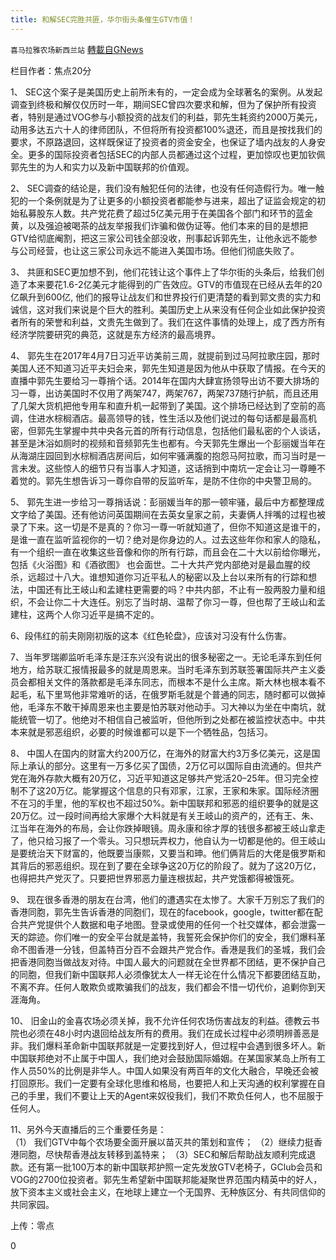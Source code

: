 ```yaml
---
title: 和解SEC完胜共匪，华尔街头条催生GTV市值！
---
```

`喜马拉雅农场新西兰站` [轉載自GNews](https://gnews.org/zh-hans/1543280/)

栏目作者：焦点20分

1、 SEC这个案子是美国历史上前所未有的，一定会成为全球著名的案例。从发起调查到终极和解仅仅历时一年，期间SEC曾四次要求和解，但为了保护所有投资者，特别是通过VOG参与小额投资的战友们的利益，郭先生耗资约2000万美元，动用多达五六十人的律师团队，不但将所有投资都100%退还，而且是按找我们的要求，不原路退回，这样既保证了投资者的资金安全，也保证了墙内战友的人身安全。更多的国际投资者包括SEC的内部人员都通过这个过程，更加惊叹也更加钦佩郭先生的为人和实力以及新中国联邦的价值观。

2、 SEC调查的结论是，我们没有触犯任何的法律，也没有任何造假行为。唯一触犯的一个条例就是为了让更多的小额投资者都能参与进来，超出了证监会规定的初始私募股东人数。共产党花费了超过5亿美元用于在美国各个部门和环节的蓝金黄，以及强迫被喝茶的战友举报我们诈骗和做伪证等。他们本来的目的是想把GTV给彻底阉割，把这三家公司钱全部没收，刑事起诉郭先生，让他永远不能参与公司经营，也让这三家公司永远不能进入美国市场。但他们彻底失败了。



3、 共匪和SEC更加想不到，他们花钱让这个事件上了华尔街的头条后，给我们创造了本来要花1.6-2亿美元才能得到的广告效应。GTV的市值现在已经从去年的20亿飙升到600亿, 他们的报导让战友们和世界投行们更清楚的看到郭文贵的实力和诚信，这对我们来说是个巨大的胜利。美国历史上从来没有任何企业如此保护投资者所有的荣誉和利益，文贵先生做到了。我们在这件事情的处理上，成了西方所有经济学院要研究的典范，这就是东方经济的最高境界。

4、 郭先生在2017年4月7日习近平访美前三周，就提前到过马阿拉歌庄园，那时美国人还不知道习近平夫妇会来，郭先生知道是因为他从中获取了情报。在今天的直播中郭先生要给习一尊捎个话。2014年在国内大肆宣扬领导出访不要大排场的习一尊，出访美国时不仅用了两架747，两架767，两架737随行护航，而且还用了几架大货机把他专用车和直升机一起带到了美国。这个排场已经达到了空前的高调，住进水棕榈酒店。最高领导的钱，性生活以及他们说过的每句话都是最高机密，但郭先生掌握中共中央各元首的所有行动信息，包括他们最私密的个人谈话，甚至是沐浴如厕时的视频和音频郭先生也都有。今天郭先生爆出一个彭丽媛当年在从海湖庄园回到水棕榈酒店房间后，如何牢骚满腹的抱怨马阿拉歌，而习当时是一言未发。这些惊人的细节只有当事人才知道，这话捎到中南坑一定会让习一尊睡不着觉的。郭先生想告诉习一尊你自带的反监听车，是防不住你的中央警卫局的。

5、 郭先生进一步给习一尊捎话说：彭丽媛当年的那一顿牢骚，最后中方都整理成文字给了美国。还有他访问英国期间在去英女皇家之前，夫妻俩人拌嘴的过程也被录了下来。这一切是不是真的？你习一尊一听就知道了，但你不知道这是谁干的，是谁一直在监听监视你的一切？绝对是你身边的人。过去这些年你和家人的隐私，有一个组织一直在收集这些音像和你的所有行踪，而且会在二十大以前给你曝光，包括《火浴图》和《酒欲图》 也会面世。二十大共产党内部绝对是最血腥的绞杀，远超过十八大。谁想知道你习近平私人的秘密以及上台以来所有的行踪和想法，中国还有比王岐山和孟建柱更需要的吗？中共内部，不止有一股两股力量和组织，不会让你二十大连任。别忘了当时胡、温帮了你习一尊，但也帮了王岐山和孟建柱，这两个人你习近平是搞不定的。

6、段伟红的前夫刚刚初版的这本《红色轮盘》，应该对习没有什么伤害。

7、当年罗瑞卿监听毛泽东是汪东兴没有说出的很多秘密之一。无论毛泽东到任何地方，给苏联汇报情报最多的就是周恩来。当时毛泽东到苏联签署国际共产主义委员会都相关文件的落款都是毛泽东同志，而根本不是什么主席。斯大林也根本看不起毛，私下里骂他非常难听的话，在俄罗斯毛就是个普通的同志，随时都可以做掉他，毛泽东不敢干掉周恩来也主要是怕苏联对他动手。习大神以为坐在中南坑，就能统管一切了。他绝对不相信自己被监听，但他所到之处都在被监控状态中。中共本来就是邪恶组织，必要的时候谁都可以是下一个牺牲品，包括习。

8、 中国人在国内的财富大约200万亿，在海外的财富大约3万多亿美元，这是国际上承认的部分。这里有一万多亿买了国债，2万亿可以国际自由流通的。但共产党在海外存款大概有20万亿，习近平知道这足够共产党活20–25年。但习完全控制不了这20万亿。能掌握这个信息的只有邓家，江家，王家和朱家。国际经济圈不在习的手里，他的军权也不超过50%。新中国联邦和邪恶的组织要争的就是这20万亿。过一段时间再给大家爆个大料就是有关王岐山的资产的，还有王、朱、江当年在海外的布局，会让你跌掉眼镜。周永康和徐才厚的钱很多都被王岐山拿走了，他只给习报了一个零头。习只想玩弄权力，他自认为一切都是他的。但王岐山是要统治天下财富的，他既要当康熙，又要当和珅。他们俩背后的大佬是俄罗斯和其背后的邪恶组织。现在到了要在全球争这20万亿的阶段了。就为了这20万亿，也得把共产党灭了。只要把世界邪恶力量连根拔起，共产党饿都得被饿死。

9、 现在很多香港的朋友在台湾，他们的遭遇实在太惨了。大家千万别忘了我们的香港同胞，郭先生告诉香港的同胞们，现在的facebook，google，twitter都在配合共产党提供个人数据和电子地图。登录或使用的任何一个社交媒体，都会泄露一天的踪迹。你们唯一的安全平台就是盖特，我誓死会保护你们的安全，我们爆料革命不图香港一分钱，但盖特百分百不会跟共产党合作。香港是我们的圣城，我们会把香港同胞当做战友对待。中国人最大的问题就在全世界都不团结，更不保护自己的同胞，但我们新中国联邦人必须像犹太人一样无论在什么情况下都要团结互助，不离不弃。任何人敢欺负或欺骗我们的战友，我们都会不惜一切代价，追剿你到天涯海角。

10、 旧金山的金喜农场必须关掉，我不允许任何农场伤害战友的利益。德教云书院也必须在48小时内退回给战友所有的费用。我们在成长过程中必须明辨善恶是非。我们爆料革命新中国联邦就是一定要找到好人，但过程中会遇到很多坏人。新中国联邦绝对不止属于中国人，我们绝对会鼓励国际婚姻。在某国家某岛上所有工作人员50%的比例是非华人。中国人如果没有两百年的文化大融合，早晚还会被打回原形。我们一定要有全球化思维和格局，也要把人和上天沟通的权利掌握在自己的手里，我们不要让上天的Agent来奴役我们，我们不欺负任何人，也不屈服于任何人。

11、另外今天直播后的三个重要任务是：  
（1） 我们GTV中每个农场要全面开展以苗灭共的策划和宣传；
（2）继续力挺香港同胞，尽快帮香港战友转移到盖特来；
（3）SEC和解后帮助战友顺利完成退款。还有第一批100万本的新中国联邦护照一定先发放GTV老椅子，GClub会员和 VOG的2700位投资者。郭先生希望新中国联邦能凝聚世界范围内精英中的好人，放下资本主义或社会主义，在地球上建立一个无国界、无种族区分、有共同信仰的共同家园。

上传：零点

0
